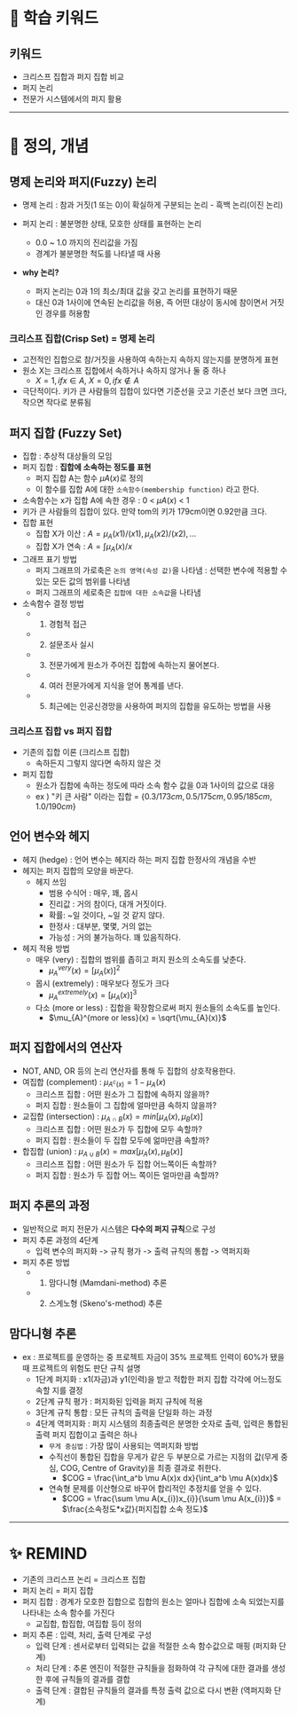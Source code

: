 # 🚀 학습 키워드

## 키워드

- 크리스프 집합과 퍼지 집합 비교
- 퍼지 논리
- 전문가 시스템에서의 퍼지 활용

---

# 📝 정의, 개념

## 명제 논리와 퍼지(Fuzzy) 논리

- 명제 논리 : 참과 거짓(1 또는 0)이 확실하게 구분되는 논리 - 흑백 논리(이진 논리)
- 퍼지 논리 : 불분명한 상태, 모호한 상태를 표현하는 논리

  - 0.0 ~ 1.0 까지의 진리값을 가짐
  - 경계가 불분명한 척도를 나타낼 때 사용

- **why 논리?**
  - 퍼지 논리는 0과 1의 최소/최대 값을 갖고 논리를 표현하기 때문
  - 대신 0과 1사이에 연속된 논리값을 허용, 즉 어떤 대상이 동시에 참이면서 거짓인 경우를 허용함

### 크리스프 집합(Crisp Set) = 명제 논리

- 고전적인 집합으로 참/거짓을 사용하여 속하는지 속하지 않는지를 분명하게 표현
- 원소 X는 크리스프 집합에서 속하거나 속하지 않거나 둘 중 하나
  - $X = 1, if x \in A$, $X = 0, if x \notin A$
- 극단적이다. 키가 큰 사람들의 집합이 있다면 기준선을 긋고 기준선 보다 크면 크다, 작으면 작다로 분류됨

## 퍼지 집합 (Fuzzy Set)

- 집합 : 추상적 대상들의 모임
- 퍼지 집합 : **집합에 소속하는 정도를 표현**
  - 퍼지 집합 A는 함수 $\mu A(x)$로 정의
  - 이 함수를 집합 A에 대한 `소속함수(membership function)` 라고 한다.
- 소속함수는 x가 집합 A에 속한 경우 : 0 < $\mu A(x)$ < 1
- 키가 큰 사람들의 집합이 있다. 만약 tom의 키가 179cm이면 0.92만큼 크다.
- 집합 표현
  - 집합 X가 이산 : $A = {\mu_{A}(x1)/(x1), \mu_{A}(x2)/(x2), ...}$
  - 집합 X가 연속 : $A = {\int \mu_{A}(x)/x}$
- 그래프 표기 방법
  - 퍼지 그래프의 가로축은 `논의 영역(속성 값)`을 나타냄 : 선택한 변수에 적용할 수 있는 모든 값의 범위를 나타냄
  - 퍼지 그래프의 세로축은 `집합에 대한 소속값`을 나타냄
- 소속함수 결정 방법
  - 1. 경험적 접근
  - 2. 설문조사 실시
  - 3. 전문가에게 원소가 주어진 집합에 속하는지 물어본다.
  - 4. 여러 전문가에게 지식을 얻어 통계를 낸다.
  - 5. 최근에는 인공신경망을 사용하여 퍼지의 집합을 유도하는 방법을 사용

### 크리스프 집합 vs 퍼지 집합

- 기존의 집합 이론 (크리스프 집합)
  - 속하든지 그렇지 않다면 속하지 않은 것
- 퍼지 집합
  - 원소가 집합에 속하는 정도에 따라 소속 함수 값을 0과 1사이의 값으로 대응
  - ex ) "키 큰 사람" 이라는 집합 = {${0.3/173cm, 0.5/175cm, 0.95/185cm, 1.0/190cm}$}

## 언어 변수와 헤지

- 헤지 (hedge) : 언어 변수는 헤지라 하는 퍼지 집합 한정사의 개념을 수반
- 헤지는 퍼지 집합의 모양을 바꾼다.
  - 헤지 쓰임
    - 범용 수식어 : 매우, 꽤, 몹시
    - 진리값 : 거의 참이다, 대개 거짓이다.
    - 확률: ~일 것이다, ~일 것 같지 않다.
    - 한정사 : 대부분, 몇몇, 거의 없는
    - 가능성 : 거의 불가능하다. 꽤 있음직하다.
- 헤지 적용 방법
  - 매우 (very) : 집합의 범위를 좁히고 퍼지 원소의 소속도를 낮춘다.
    - $\mu_{A}^{very}(x) = [\mu_{A}(x)]^2$
  - 몹시 (extremely) : 매우보다 정도가 크다
    - $\mu_{A}^{extremely}(x) = [\mu_{A}(x)]^3$
  - 다소 (more or less) : 집합을 확장함으로써 퍼지 원소들의 소속도를 높인다.
    - $\mu_{A}^{more or less}(x) = \sqrt{\mu_{A}(x)}$

## 퍼지 집합에서의 연산자

- NOT, AND, OR 등의 논리 연산자를 통해 두 집합의 상호작용한다.
- 여집합 (complement) : $\mu_{A^{c}(x)} = 1 - \mu_{A}(x)$
  - 크리스프 집합 : 어떤 원소가 그 집합에 속하지 않을까?
  - 퍼지 집합 : 원소들이 그 집합에 얼마만큼 속하지 않을까?
- 교집합 (intersection) : $\mu_{A \cap B}(x) = min[\mu_{A}(x), \mu_{B}(x)]$
  - 크리스프 집합 : 어떤 원소가 두 집합에 모두 속할까?
  - 퍼지 집합 : 원소들이 두 집합 모두에 얾마만큼 속할까?
- 합집합 (union) : $\mu_{A \cup B}(x) = max[\mu_{A}(x), \mu_{B}(x)]$
  - 크리스프 집합 : 어떤 원소가 두 집합 어느쪽이든 속할까?
  - 퍼지 집합 : 원소가 두 집합 어느 쪽이든 얼마만큼 속할까?

## 퍼지 추론의 과정

- 일반적으로 퍼지 전문가 시스템은 **다수의 퍼지 규칙**으로 구성
- 퍼지 추론 과정의 4단계
  - 입력 변수의 퍼지화 -> 규칙 평가 -> 출력 규칙의 통합 -> 역퍼지화
- 퍼지 추론 방법
  - 1. 맘다니형 (Mamdani-method) 추론
  - 2. 스게노형 (Skeno's-method) 추론

## 맘다니형 추론

- ex : 프로젝트를 운영하는 중 프로젝트 자금이 35% 프로젝트 인력이 60%가 됐을 때 프로젝트의 위험도 판단 규칙 설명
  - 1단계 퍼지화 : x1(자금)과 y1(인력)을 받고 적합한 퍼지 집합 각각에 어느정도 속할 지를 결정
  - 2단계 규칙 평가 : 퍼지화된 입력을 퍼지 규칙에 적용
  - 3단계 규칙 통합 : 모든 규칙의 출력을 단일화 하는 과정
  - 4단계 역퍼지화 : 퍼지 시스템의 최종출력은 분명한 숫자로 출력, 입력은 통합된 출력 퍼지 집합이고 출력은 하나
    - `무게 중심법` : 가장 많이 사용되는 역퍼지화 방법
    - 수직선이 통합된 집합을 무게가 같은 두 부분으로 가르는 지점의 값(무게 중심, COG, Centre of Gravity)을 최종 결과로 취한다.
      - $COG = \frac{\int_a^b \mu A(x)x dx}{\int_a^b \mu A(x)dx}$
    - 연속형 문제를 이산형으로 바꾸어 합리적인 추정치를 얻을 수 있다.
      - $COG = \frac{\sum \mu A(x_{i})x_{i}}{\sum \mu A(x_{i})}$ = $\frac{소속정도*x값}{퍼지집합 소속 정도}$

---

# ✨ REMIND

- 기존의 크리스프 논리 = 크리스프 집합
- 퍼지 논리 = 퍼지 집합
- 퍼지 집합 : 경계가 모호한 집합으로 집합의 원소는 얼마나 집합에 소속 되었는지를 나타내는 소속 함수를 가진다
  - 교집합, 합집합, 여집합 등이 정의
- 퍼지 추론 : 입력, 처리, 출력 단계로 구성
  - 입력 단계 : 센서로부터 입력되는 값을 적절한 소속 함수값으로 매핑 (퍼지화 단계)
  - 처리 단계 : 추론 엔진이 적절한 규칙들을 점화하여 각 규칙에 대한 결과를 생성한 후에 규칙들의 결과를 결합
  - 출력 단계 : 결합된 규칙들의 결과를 특정 출력 값으로 다시 변환 (역퍼지화 단계)
